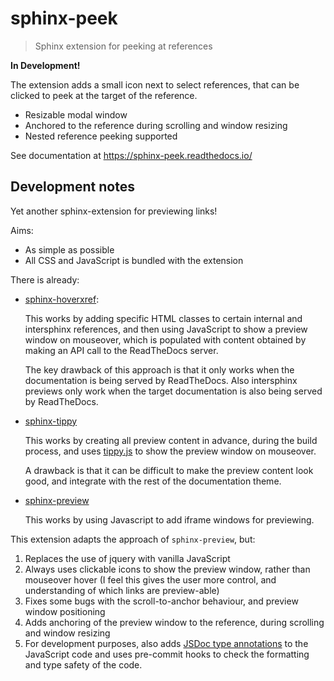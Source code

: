 # sphinx-peek

> Sphinx extension for peeking at references

**In Development!**

The extension adds a small icon next to select references,
that can be clicked to peek at the target of the reference.

- Resizable modal window
- Anchored to the reference during scrolling and window resizing
- Nested reference peeking supported

See documentation at <https://sphinx-peek.readthedocs.io/>

## Development notes

Yet another sphinx-extension for previewing links!

Aims:

- As simple as possible
- All CSS and JavaScript is bundled with the extension

There is already:

- [sphinx-hoverxref](https://github.com/readthedocs/sphinx-hoverxref):

  This works by adding specific HTML classes to certain internal and intersphinx references,
  and then using JavaScript to show a preview window on mouseover,
  which is populated with content obtained by making an API call to the ReadTheDocs server.

  The key drawback of this approach is that it only works when the documentation is being served by ReadTheDocs.
  Also intersphinx previews only work when the target documentation is also being served by ReadTheDocs.

- [sphinx-tippy](https://github.com/sphinx-extensions2/sphinx-tippy)

  This works by creating all preview content in advance, during the build process, and uses [tippy.js](https://atomiks.github.io/tippyjs/) to show the preview window on mouseover.

  A drawback is that it can be difficult to make the preview content look good,
  and integrate with the rest of the documentation theme.

- [sphinx-preview](https://github.com/useblocks/sphinx-preview)

  This works by using Javascript to add iframe windows for previewing.

This extension adapts the approach of `sphinx-preview`, but:

1. Replaces the use of jquery with vanilla JavaScript
2. Always uses clickable icons to show the preview window, rather than mouseover hover (I feel this gives the user more control, and understanding of which links are preview-able)
3. Fixes some bugs with the scroll-to-anchor behaviour, and preview window positioning
4. Adds anchoring of the preview window to the reference, during scrolling and window resizing
5. For development purposes, also adds [JSDoc type annotations](https://www.typescriptlang.org/docs/handbook/intro-to-js-ts.html#providing-type-hints-in-js-via-jsdoc) to the JavaScript code and uses pre-commit hooks to check the formatting and type safety of the code.

